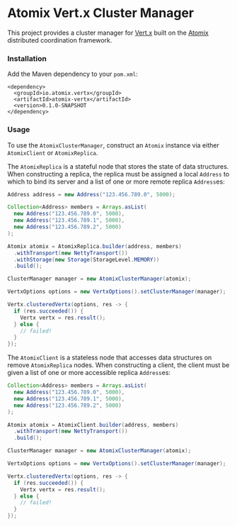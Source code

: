 # Atomix Vert.x Cluster Manager

This project provides a cluster manager for [Vert.x](http://vertx.io) built on the [Atomix](http://atomix.io) distributed coordination framework.

### Installation

Add the Maven dependency to your `pom.xml`:

```
<dependency>
  <groupId>io.atomix.vertx</groupId>
  <artifactId>atomix-vertx</artifactId>
  <version>0.1.0-SNAPSHOT
</dependency>
```

### Usage

To use the `AtomixClusterManager`, construct an `Atomix` instance via either `AtomixClient` or `AtomixReplica`.

The `AtomixReplica` is a stateful node that stores the state of data structures. When constructing a replica,
the replica must be assigned a local `Address` to which to bind its server and a list of one or more
remote replica `Address`es:

```java
Address address = new Address("123.456.789.0", 5000);

Collection<Address> members = Arrays.asList(
  new Address("123.456.789.0", 5000),
  new Address("123.456.789.1", 5000),
  new Address("123.456.789.2", 5000)
);

Atomix atomix = AtomixReplica.builder(address, members)
  .withTransport(new NettyTransport())
  .withStorage(new Storage(StorageLevel.MEMORY))
  .build();

ClusterManager manager = new AtomixClusterManager(atomix);

VertxOptions options = new VertxOptions().setClusterManager(manager);

Vertx.clusteredVertx(options, res -> {
  if (res.succeeded()) {
    Vertx vertx = res.result();
  } else {
    // failed!
  }
});
```

The `AtomixClient` is a stateless node that accesses data structures on remove `AtomixReplica` nodes.
When constructing a client, the client must be given a list of one or more accessible replica `Address`es:

```java
Collection<Address> members = Arrays.asList(
  new Address("123.456.789.0", 5000),
  new Address("123.456.789.1", 5000),
  new Address("123.456.789.2", 5000)
);

Atomix atomix = AtomixClient.builder(address, members)
  .withTransport(new NettyTransport())
  .build();

ClusterManager manager = new AtomixClusterManager(atomix);

VertxOptions options = new VertxOptions().setClusterManager(manager);

Vertx.clusteredVertx(options, res -> {
  if (res.succeeded()) {
    Vertx vertx = res.result();
  } else {
    // failed!
  }
});
```
